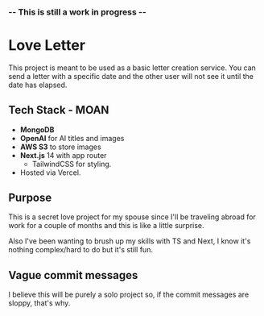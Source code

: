 ### -- This is still a work in progress --

# Love Letter
This project is meant to be used as a basic letter creation service. You can send a letter with a specific date and the other user will not see it until the date has elapsed.

## Tech Stack - MOAN
- **MongoDB**
- **OpenAI** for AI titles and images
- **AWS S3** to store images
- **Next.js** 14 with app router
  - TailwindCSS for styling.
- Hosted via Vercel.




## Purpose
This is a secret love project for my spouse since I'll be traveling abroad for work for a couple of months and this is like a little surprise.

Also I've been wanting to brush up my skills with TS and Next, I know it's nothing complex/hard to do but it's still fun.

## Vague commit messages
I believe this will be purely a solo project so, if the commit messages are sloppy, that's why.


